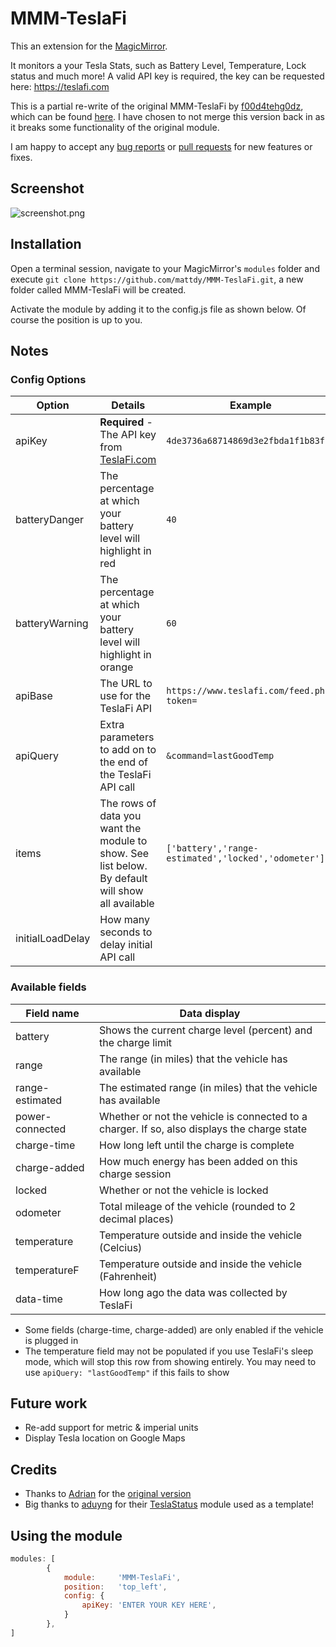 # MMM-TeslaFi

This an extension for the [MagicMirror](https://github.com/MichMich/MagicMirror).

It monitors a your Tesla Stats, such as Battery Level, Temperature, Lock status and much more! A valid API key is required, the key can be requested here: https://teslafi.com

This is a partial re-write of the original MMM-TeslaFi by [f00d4tehg0dz](https://github.com/f00d4tehg0dz), which can be found [here](https://github.com/f00d4tehg0dz/MMM-TeslaFi). I have chosen to not merge this version back in as it breaks some functionality of the original module.

I am happy to accept any [bug reports](https://github.com/mattdy/MMM-TeslaFi/issues) or [pull requests](https://github.com/mattdy/MMM-TeslaFi/pulls) for new features or fixes.

## Screenshot

![screenshot.png](doc/screenshot.png)

## Installation

Open a terminal session, navigate to your MagicMirror's `modules` folder and execute `git clone https://github.com/mattdy/MMM-TeslaFi.git`, a new folder called MMM-TeslaFi will be created.

Activate the module by adding it to the config.js file as shown below. Of course the position is up to you.

## Notes

### Config Options

| Option | Details | Example |
| --- | --- | --- |
| apiKey | **Required** - The API key from [TeslaFi.com](https://teslafi.com/api.php) | `4de3736a68714869d3e2fbda1f1b83ff` |
| batteryDanger | The percentage at which your battery level will highlight in red | `40` |
| batteryWarning | The percentage at which your battery level will highlight in orange | `60` |
| apiBase | The URL to use for the TeslaFi API | `https://www.teslafi.com/feed.php?token=` |
| apiQuery | Extra parameters to add on to the end of the TeslaFi API call | `&command=lastGoodTemp` |
| items | The rows of data you want the module to show. See list below. By default will show all available | `['battery','range-estimated','locked','odometer']` |
| initialLoadDelay | How many seconds to delay initial API call |

### Available fields

| Field name | Data display |
| --- | --- |
| battery | Shows the current charge level (percent) and the charge limit |
| range | The range (in miles) that the vehicle has available |
| range-estimated | The estimated range (in miles) that the vehicle has available |
| power-connected | Whether or not the vehicle is connected to a charger. If so, also displays the charge state |
| charge-time | How long left until the charge is complete |
| charge-added | How much energy has been added on this charge session |
| locked | Whether or not the vehicle is locked |
| odometer | Total mileage of the vehicle (rounded to 2 decimal places) |
| temperature | Temperature outside and inside the vehicle (Celcius) |
| temperatureF | Temperature outside and inside the vehicle (Fahrenheit) |
| data-time | How long ago the data was collected by TeslaFi |

* Some fields (charge-time, charge-added) are only enabled if the vehicle is plugged in
* The temperature field may not be populated if you use TeslaFi's sleep mode, which will stop this row from showing entirely. You may need to use `apiQuery: "lastGoodTemp"` if this fails to show

## Future work

* Re-add support for metric & imperial units
* Display Tesla location on Google Maps

## Credits

* Thanks to [Adrian](https://github.com/f00d4tehg0dz) for the [original version](https://github.com/f00d4tehg0dz/MMM-TeslaFi)
* Big thanks to [aduyng](https://github.com/aduyng) for their [TeslaStatus](https://github.com/aduyng/MMM-TeslaStatus) module used as a template!

## Using the module

````javascript
modules: [
		{
			module:		'MMM-TeslaFi',
			position:	'top_left',
			config: {
				apiKey: 'ENTER YOUR KEY HERE',
			}
		},
]
````

